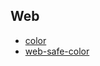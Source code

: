 ## Web
* [color](http://htmlcolorcodes.com/)
* [web-safe-color](http://www.bootcss.com/p/websafecolors/)

